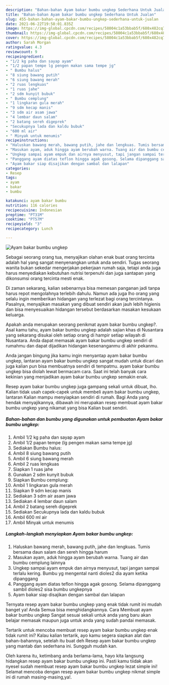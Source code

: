 ```yaml
---
description: "Bahan-bahan Ayam bakar bumbu ungkep Sederhana Untuk Jualan"
title: "Bahan-bahan Ayam bakar bumbu ungkep Sederhana Untuk Jualan"
slug: 455-bahan-bahan-ayam-bakar-bumbu-ungkep-sederhana-untuk-jualan
date: 2021-06-22T19:58:01.835Z
image: https://img-global.cpcdn.com/recipes/58004c1a53bbab5f/680x482cq70/ayam-bakar-bumbu-ungkep-foto-resep-utama.jpg
thumbnail: https://img-global.cpcdn.com/recipes/58004c1a53bbab5f/680x482cq70/ayam-bakar-bumbu-ungkep-foto-resep-utama.jpg
cover: https://img-global.cpcdn.com/recipes/58004c1a53bbab5f/680x482cq70/ayam-bakar-bumbu-ungkep-foto-resep-utama.jpg
author: Sarah Morgan
ratingvalue: 4.3
reviewcount: 9
recipeingredient:
- "1/2 kg paha dan sayap ayam"
- "1/2 papan tempe lg pengen makan sama tempe jg"
- " Bumbu halus"
- "8 siung bawang putih"
- "6 siung bawang merah"
- "2 ruas lengkuas"
- "1 ruas jahe"
- "2 sdm kunyit bubuk"
- " Bumbu cemplung"
- "1 lingkaran gula merah"
- "9 sdm kecap manis"
- "3 sdm air asam jawa"
- "4 lembar daun salam"
- "2 batang sereh digeprek"
- "Secukupnya lada dan kaldu bubuk"
- "600 ml air"
- " Minyak untuk menumis"
recipeinstructions:
- "Haluskan bawang merah, bawang putih, jahe dan lengkuas. Tumis bersama daun salam dan sereh hingga harum"
- "Masukan ayam, aduk hingga ayam berubah warna. Tuang air dan bumbu cemplung lainnya"
- "Ungkep sampai ayam empuk dan airnya menyusut, tapi jangan sampai terlalu kering. Bumbu yg mengental nanti dioles2 dia ayam ketika dipanggang"
- "Panggang ayam diatas teflon hingga agak gosong. Selama dipanggang sambil dioles2 sisa bumbu ungkepnya"
- "Ayam bakar siap disajikan dengan sambal dan lalapan"
categories:
- Resep
tags:
- ayam
- bakar
- bumbu

katakunci: ayam bakar bumbu 
nutrition: 116 calories
recipecuisine: Indonesian
preptime: "PT31M"
cooktime: "PT57M"
recipeyield: "3"
recipecategory: Lunch

---
```



![Ayam bakar bumbu ungkep](https://img-global.cpcdn.com/recipes/58004c1a53bbab5f/680x482cq70/ayam-bakar-bumbu-ungkep-foto-resep-utama.jpg)

Sebagai seorang orang tua, menyajikan olahan enak buat orang tercinta adalah hal yang sangat menyenangkan untuk anda sendiri. Tugas seorang  wanita bukan sekedar mengerjakan pekerjaan rumah saja, tetapi anda juga harus menyediakan kebutuhan nutrisi terpenuhi dan juga santapan yang dikonsumsi orang tercinta mesti enak.

Di zaman  sekarang, kalian sebenarnya bisa memesan panganan jadi tanpa harus repot mengolahnya terlebih dahulu. Namun ada juga lho orang yang selalu ingin memberikan hidangan yang terlezat bagi orang tercintanya. Pasalnya, menyajikan masakan yang dibuat sendiri akan jauh lebih higienis dan bisa menyesuaikan hidangan tersebut berdasarkan masakan kesukaan keluarga. 



Apakah anda merupakan seorang penikmat ayam bakar bumbu ungkep?. Asal kamu tahu, ayam bakar bumbu ungkep adalah sajian khas di Nusantara yang sekarang disukai oleh setiap orang di hampir setiap wilayah di Nusantara. Anda dapat memasak ayam bakar bumbu ungkep sendiri di rumahmu dan dapat dijadikan hidangan kesenanganmu di akhir pekanmu.

Anda jangan bingung jika kamu ingin menyantap ayam bakar bumbu ungkep, lantaran ayam bakar bumbu ungkep sangat mudah untuk dicari dan juga kalian pun bisa membuatnya sendiri di tempatmu. ayam bakar bumbu ungkep bisa diolah lewat bermacam cara. Saat ini telah banyak cara kekinian yang menjadikan ayam bakar bumbu ungkep semakin enak.

Resep ayam bakar bumbu ungkep juga gampang sekali untuk dibuat, lho. Kalian tidak usah capek-capek untuk membeli ayam bakar bumbu ungkep, lantaran Kalian mampu menyiapkan sendiri di rumah. Bagi Anda yang hendak menyajikannya, dibawah ini merupakan resep membuat ayam bakar bumbu ungkep yang nikamat yang bisa Kalian buat sendiri.

<!--inarticleads1-->

##### Bahan-bahan dan bumbu yang digunakan untuk pembuatan Ayam bakar bumbu ungkep:

1. Ambil 1/2 kg paha dan sayap ayam
1. Ambil 1/2 papan tempe (lg pengen makan sama tempe jg)
1. Sediakan  Bumbu halus:
1. Ambil 8 siung bawang putih
1. Ambil 6 siung bawang merah
1. Ambil 2 ruas lengkuas
1. Siapkan 1 ruas jahe
1. Gunakan 2 sdm kunyit bubuk
1. Siapkan  Bumbu cemplung:
1. Ambil 1 lingkaran gula merah
1. Siapkan 9 sdm kecap manis
1. Sediakan 3 sdm air asam jawa
1. Sediakan 4 lembar daun salam
1. Ambil 2 batang sereh digeprek
1. Sediakan Secukupnya lada dan kaldu bubuk
1. Ambil 600 ml air
1. Ambil  Minyak untuk menumis




<!--inarticleads2-->

##### Langkah-langkah menyiapkan Ayam bakar bumbu ungkep:

1. Haluskan bawang merah, bawang putih, jahe dan lengkuas. Tumis bersama daun salam dan sereh hingga harum
1. Masukan ayam, aduk hingga ayam berubah warna. Tuang air dan bumbu cemplung lainnya
1. Ungkep sampai ayam empuk dan airnya menyusut, tapi jangan sampai terlalu kering. Bumbu yg mengental nanti dioles2 dia ayam ketika dipanggang
1. Panggang ayam diatas teflon hingga agak gosong. Selama dipanggang sambil dioles2 sisa bumbu ungkepnya
1. Ayam bakar siap disajikan dengan sambal dan lalapan




Ternyata resep ayam bakar bumbu ungkep yang enak tidak rumit ini mudah banget ya! Anda Semua bisa menghidangkannya. Cara Membuat ayam bakar bumbu ungkep Sangat sesuai sekali untuk anda yang baru akan belajar memasak maupun juga untuk anda yang sudah pandai memasak.

Tertarik untuk mencoba membuat resep ayam bakar bumbu ungkep enak tidak rumit ini? Kalau kalian tertarik, ayo kamu segera siapkan alat dan bahan-bahannya, setelah itu buat deh Resep ayam bakar bumbu ungkep yang mantab dan sederhana ini. Sungguh mudah kan. 

Oleh karena itu, ketimbang anda berlama-lama, hayo kita langsung hidangkan resep ayam bakar bumbu ungkep ini. Pasti kamu tiidak akan nyesel sudah membuat resep ayam bakar bumbu ungkep lezat simple ini! Selamat mencoba dengan resep ayam bakar bumbu ungkep nikmat simple ini di rumah masing-masing,ya!.

